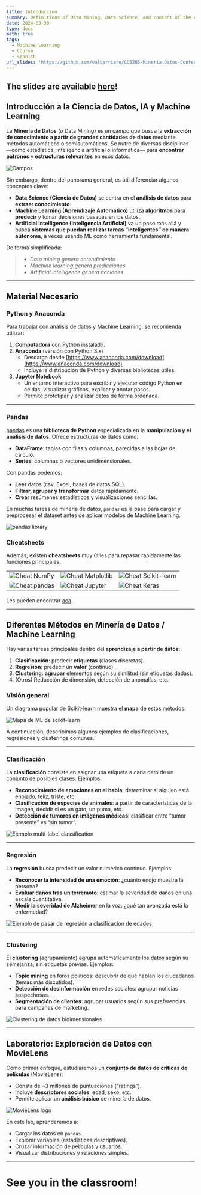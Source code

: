 ```yaml
---
title: Introduccion
summary: Definitions of Data Mining, Data Science, and content of the class
date: 2024-03-30
type: docs
math: true
tags:
  - Machine Learning
  - Course
  - Spanish
url_slides: 'https://github.com/valbarriere/CC5205-Mineria-Datos-Content/raw/refs/heads/main/slides_es/DM_Intro_general.pdf'
---
```


## The slides are available [here](https://github.com/valbarriere/CC5205-Mineria-Datos-Content/raw/refs/heads/main/slides_es/DM_Intro_general.pdf)!

## Introducción a la Ciencia de Datos, IA y Machine Learning

La **Minería de Datos** (o Data Mining) es un campo que busca la **extracción de conocimiento a partir de grandes cantidades de datos** mediante métodos automáticos o semiautomáticos. Se nutre de diversas disciplinas —como estadística, inteligencia artificial o informática— para **encontrar patrones** y **estructuras relevantes** en esos datos.


![Campos](figures/DS_AI_ML.png)


Sin embargo, dentro del panorama general, es útil diferenciar algunos conceptos clave:

- **Data Science (Ciencia de Datos)** se centra en el **análisis de datos** para **extraer conocimiento**.  
- **Machine Learning (Aprendizaje Automático)** utiliza **algoritmos** para **predecir** y tomar decisiones basadas en los datos.  
- **Artificial Intelligence (Inteligencia Artificial)** va un paso más allá y busca **sistemas que puedan realizar tareas “inteligentes” de manera autónoma**, a veces usando ML como herramienta fundamental.

De forma simplificada:

> - *Data mining genera entendimiento*  
> - *Machine learning genera predicciones*  
> - *Artificial intelligence genera acciones*

---

## Material Necesario

### Python y Anaconda

Para trabajar con análisis de datos y Machine Learning, se recomienda utilizar:

1. **Computadora** con Python instalado.  
2. **Anaconda** (versión con Python 3.x)  
   - Descarga desde [https://www.anaconda.com/download](https://www.anaconda.com/download)  
   - Incluye la distribución de Python y diversas bibliotecas útiles.
3. **Jupyter Notebook**  
   - Un entorno interactivo para escribir y ejecutar código Python en celdas, visualizar gráficos, explicar y anotar pasos.  
   - Permite prototipar y analizar datos de forma ordenada.
---

### Pandas

[pandas](https://pandas.pydata.org/) es una **biblioteca de Python** especializada en la **manipulación y el análisis de datos**. Ofrece estructuras de datos como:

- **DataFrame**: tablas con filas y columnas, parecidas a las hojas de cálculo.  
- **Series**: columnas o vectores unidimensionales.  

Con pandas podemos:

- **Leer** datos (csv, Excel, bases de datos SQL).  
- **Filtrar, agrupar y transformar** datos rápidamente.  
- **Crear** resúmenes estadísticos y visualizaciones sencillas.

En muchas tareas de minería de datos, `pandas` es la base para cargar y preprocesar el dataset antes de aplicar modelos de Machine Learning. 

![pandas library](figures/pandas.jpg "pandas: biblioteca de análisis de datos en Python")


### Cheatsheets 

Además, existen **cheatsheets** muy útiles para repasar rápidamente las funciones principales:

|             |          |             |
|-------------|----------|-------------|
| ![Cheat NumPy](figures/cheat_np.png) | ![Cheat Matplotlib](figures/cheat_matplot.png) | ![Cheat Scikit-learn](figures/cheat_skl.png) |
| ![Cheat pandas](figures/cheat_pd.png) | ![Cheat Jupyter](figures/cheat_jup.png) | ![Cheat Keras](figures/cheat_keras.png) |

Les pueden encontrar [aca](https://github.com/valbarriere/CC5205-Mineria-Datos-Content/tree/main/CheatSheets/Code). 

---

## Diferentes Métodos en Minería de Datos / Machine Learning

Hay varias tareas principales dentro del **aprendizaje a partir de datos**:

1. **Clasificación**: predecir **etiquetas** (clases discretas).  
2. **Regresión**: predecir un **valor** (continuo).  
3. **Clustering**: **agrupar** elementos según su similitud (sin etiquetas dadas).  
4. (Otros) Reducción de dimensión, detección de anomalías, etc.

### Visión general

Un diagrama popular de [Scikit-learn](https://scikit-learn.org/) muestra el **mapa** de estos métodos:

![Mapa de ML de scikit-learn](figures/ml_map.png "Diferentes áreas y algoritmos de aprendizaje")

A continuación, describimos algunos ejemplos de clasificaciones, regresiones y clusterings comunes.

---

### Clasificación

La **clasificación** consiste en asignar una etiqueta a cada dato de un conjunto de posibles clases. Ejemplos:

- **Reconocimiento de emociones en el habla**: determinar si alguien está enojado, feliz, triste, etc.  
- **Clasificación de especies de animales**: a partir de características de la imagen, decidir si es un gato, un puma, etc.  
- **Detección de tumores en imágenes médicas**: clasificar entre “tumor presente” vs “sin tumor”.

![Ejemplo multi-label classification](figures/multi_label_classif.png "Ejemplo de clasificación con múltiples etiquetas")

---

### Regresión

La **regresión** busca predecir un valor numérico continuo. Ejemplos:

- **Reconocer la intensidad de una emoción**: ¿cuánto enojo muestra la persona?  
- **Evaluar daños tras un terremoto**: estimar la severidad de daños en una escala cuantitativa.  
- **Medir la severidad de Alzheimer** en la voz: ¿qué tan avanzada está la enfermedad?

![Ejemplo de pasar de regresión a clasificación de edades](figures/age_reg_to_classif.png "De un valor continuo a una clasificación basada en umbrales")

---

### Clustering

El **clustering** (agrupamiento) agrupa automáticamente los datos según su semejanza, sin etiquetas previas. Ejemplos:

- **Topic mining** en foros políticos: descubrir de qué hablan los ciudadanos (temas más discutidos).  
- **Detección de desinformación** en redes sociales: agrupar noticias sospechosas.  
- **Segmentación de clientes**: agrupar usuarios según sus preferencias para campañas de marketing.

![Clustering de datos bidimensionales](figures/clustering.png "Los puntos se agrupan en clusters similares. Se puede descartar puntos como ruido.")


---

## Laboratorio: Exploración de Datos con MovieLens

Como primer enfoque, estudiaremos un **conjunto de datos de críticas de películas** (MovieLens):
- Consta de ~3 millones de puntuaciones (“ratings”).  
- Incluye **descriptores sociales**: edad, sexo, etc.  
- Permite aplicar un **análisis básico** de minería de datos.

![MovieLens logo](figures/movielens-logo-white.png)

En este lab, aprenderemos a:
- Cargar los datos en `pandas`.  
- Explorar variables (estadísticas descriptivas).  
- Cruzar información de películas y usuarios.  
- Visualizar distribuciones y relaciones simples.

---

# See you in the classroom!
